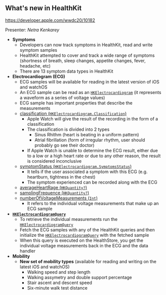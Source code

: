 ## What's new in HealthKit

https://developer.apple.com/wwdc20/10182

Presenter: _Netra Kenkarey_

- **Symptoms**
  - Developers can now track symptoms in HealthKit, read and write symptom samples
  - HealthKit attempted to cover and track a wide range of symptoms (shortness of breath, sleep changes, appetite changes, fever, headache, etc)
  - There are 13 symptom data types in HealthKit
- **Electrocardiogram (ECG)**
  - ECG samples will be available for reading in the latest version of iOS and watchOS
  - An ECG sample can be read as an [`HKElectrocardiogram`](https://developer.apple.com/documentation/healthkit/hkelectrocardiogram) (it represents a waveform as a series of voltage values)
  - ECG sample has important properties that describe the measurements
  - [classification (`HKElectrocardiogram.Classification`)](https://developer.apple.com/documentation/healthkit/hkelectrocardiogram/3551981-classification)
    - Apple Watch will give the result of the recording in the form of a classification
    - The classification is divided into 2 types
      - Sinus Rhithm (heart is beating in a uniform pattern)
      - Atrial fibrillation (form of irregular rhythm, user should probably go see their doctor)
    - If Apple Watch is unable to determine the ECG result, either due to a low or a high heart rate or due to any other reason, the result is considered inconclusive
  - [symptomStatus (`HKElectrocardiogram.SymptomsStatus`)](https://developer.apple.com/documentation/healthkit/hkelectrocardiogram/3551984-symptomsstatus)
    - It tells if the user associated a symptom with this ECG (e.g. heartburn, tightness in the chest)
    - The symptom experienced can be recorded along with the ECG
  - [averageHeartRage (`HKQuantity?`)](https://developer.apple.com/documentation/healthkit/hkelectrocardiogram/3551980-averageheartrate)
  - [samplingFrequence (`HKQuantity?`)](https://developer.apple.com/documentation/healthkit/hkelectrocardiogram/3551983-samplingfrequency)
  - [numberOfVoltageMeasurements (`Int`)](https://developer.apple.com/documentation/healthkit/hkelectrocardiogram/3551982-numberofvoltagemeasurements)
    - It refers to the individual voltage measurements that make up an ECG sample
- **[`HKElectrocardiogramQuery`](https://developer.apple.com/documentation/healthkit/hkelectrocardiogramquery)**
  - To retrieve the individual measurements run the [`HKElectrocardiogramQuery`](https://developer.apple.com/documentation/healthkit/hkelectrocardiogramquery)
  - Fetch the ECG samples with any of the HealthKit queries and then initialize the [`HKElectrocardiogramQuery`](https://developer.apple.com/documentation/healthkit/hkelectrocardiogramquery) with the fetched sample
  - When this query is executed on the HealthStore, you get the individual voltage measurements back in the ECG and the data handler
- **Mobility**
  - **New set of mobility types** (available for reading and writing on the latest iOS and watchOS)
    - Walking speed and step length
    - Walking assymetry and double support percentage
    - Stair ascent and descent speed
    - Six-minute walk test distance

